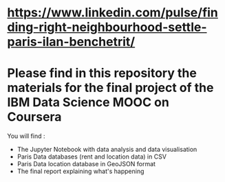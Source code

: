 # https://www.linkedin.com/pulse/finding-right-neighbourhood-settle-paris-ilan-benchetrit/
# Please find in this repository the materials for the final project of the IBM Data Science MOOC on Coursera
You will find :
- The Jupyter Notebook with data analysis and data visualisation
- Paris Data databases (rent and location data) in CSV
- Paris Data location database in GeoJSON format
- The final report explaining what's happening
